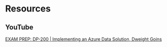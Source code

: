 # Resources

## YouTube

[EXAM PREP: DP-200 | Implementing an Azure Data Solution, Dweight Goins](https://www.youtube.com/watch?v=ohya6zTa1Hg&t=1074s)
